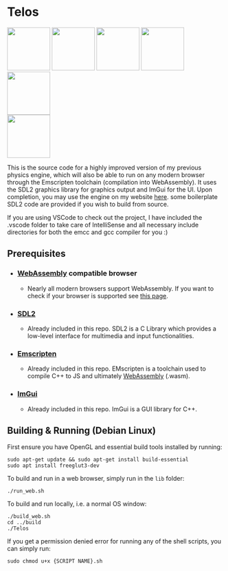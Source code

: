 # Telos 
<img src="https://github.com/Argyraspides/Sarissa/assets/95353936/88658146-38ca-4dc7-896f-4166f3aed94a" width="auto" height="100"></img>
<img src="https://github.com/Argyraspides/Sarissa/assets/95353936/bd56954d-c437-493e-9231-f8ed43eeab45" width="auto" height="100"></img>
<img src="https://github.com/Argyraspides/Sarissa/assets/95353936/974f9011-08a2-4f5e-8a65-1d8b1b1bab1b" width="auto" height="100"></img>
<img src="https://github.com/Argyraspides/Telos/assets/95353936/17432b8f-b17f-4222-92f0-c97231afbb0a" width="auto" height="100"></img> 
<img src="https://github.com/Argyraspides/Telos/assets/95353936/2fd4e08b-a1af-4f22-936e-c82f46fe4a7c" width="auto" height="100"></img>  
<img src="https://github.com/Argyraspides/Sarissa/assets/95353936/6e619ad7-d610-431d-9c0f-76ac519d074b" width="auto" height="100"></img>  


This is the source code for a highly improved version of my previous physics engine, which will also be able to run on any modern browser through the Emscripten toolchain (compilation into WebAssembly).
It uses the SDL2 graphics library for graphics output and ImGui for the UI. Upon completion, you may use the engine on my website [here](https://gaugamela.me).
some boilerplate SDL2 code are provided if you wish to build from source.

If you are using VSCode to check out the project, I have included the .vscode folder to take care of IntelliSense and all necessary include directories for both the emcc and gcc compiler for you :)

## Prerequisites
- ### [WebAssembly](https://developer.mozilla.org/en-US/docs/WebAssembly) compatible browser
  - Nearly all modern browsers support WebAssembly. If you want to check if your browser is supported see [this page](https://caniuse.com/wasm).
- ### [SDL2](https://www.libsdl.org/)
  - Already included in this repo. SDL2 is a C Library which provides a low-level interface for multimedia and input functionalities.
- ### [Emscripten](https://emscripten.org/index.html)
  - Already included in this repo. EMscripten is a toolchain used to compile C++ to JS and ultimately [WebAssembly](https://developer.mozilla.org/en-US/docs/WebAssembly) (.wasm).
- ### [ImGui](https://github.com/ocornut/imgui)
  - Already included in this repo. ImGui is a GUI library for C++.
## Building & Running (Debian Linux)
First ensure you have OpenGL and essential build tools installed by running:
```
sudo apt-get update && sudo apt-get install build-essential
sudo apt install freeglut3-dev
```
To build and run in a web browser, simply run in the ``lib`` folder:
```
./run_web.sh
```
To build and run locally, i.e. a normal OS window:
```
./build_web.sh
cd ../build
./Telos
```

If you get a permission denied error for running any of the shell scripts, you can simply run:
```
sudo chmod u+x {SCRIPT NAME}.sh
```
